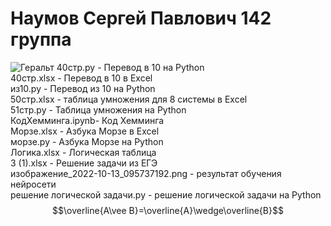 # Наумов Сергей Павлович 142 группа 
![Геральт](https://static.wikia.nocookie.net/warrior/images/3/36/%D0%93%D0%B5%D1%80%D0%B0%D0%BB%D1%8C%D1%82.jpg/revision/latest?cb=20120813094949&path-prefix=ru)
40стр.py - Перевод в 10 на Python  
40стр.xlsx - Перевод в 10 в Excel  
из10.py - Перевод из 10 на Python  
50стр.xlsx - таблица умножения для 8 системы в Excel  
51стр.py - Таблица умножения на Python  
КодХемминга.ipynb- Код Хемминга  
Морзе.xlsx - Азбука Морзе в Excel  
морзе.py - Азбука Морзе на Python  
  Логика.xlsx - Логическая таблица  
3 (1).xlsx - Решение задачи из ЕГЭ  
изображение_2022-10-13_095737192.png - результат обучения нейросети  
решение логической задачи.py - решение логической задачи на Python  
$$\overline{A\vee B}=\overline{A}\wedge\overline{B}$$
